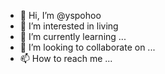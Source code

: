 - 👋 Hi, I’m @yspohoo
- 👀 I’m interested in living
- 🌱 I’m currently learning ...
- 💞️ I’m looking to collaborate on ...
- 📫 How to reach me ...

<!---
yspohoo/yspohoo is a ✨ special ✨ repository because its `README.md` (this file) appears on your GitHub profile.
You can click the Preview link to take a look at your changes.
--->
